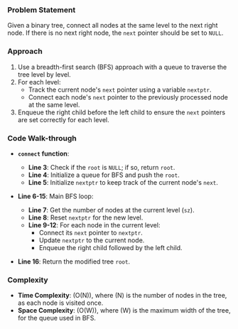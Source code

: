 ### Problem Statement
Given a binary tree, connect all nodes at the same level to the next right node. If there is no next right node, the `next` pointer should be set to `NULL`. 

### Approach
1. Use a breadth-first search (BFS) approach with a queue to traverse the tree level by level.
2. For each level:
   - Track the current node's `next` pointer using a variable `nextptr`.
   - Connect each node's `next` pointer to the previously processed node at the same level.
3. Enqueue the right child before the left child to ensure the `next` pointers are set correctly for each level.

### Code Walk-through
- **`connect` function**:
  - **Line 3**: Check if the `root` is `NULL`; if so, return `root`.
  - **Line 4**: Initialize a queue for BFS and push the `root`.
  - **Line 5**: Initialize `nextptr` to keep track of the current node's `next`.
  
- **Line 6-15**: Main BFS loop:
  - **Line 7**: Get the number of nodes at the current level (`sz`).
  - **Line 8**: Reset `nextptr` for the new level.
  - **Line 9-12**: For each node in the current level:
    - Connect its `next` pointer to `nextptr`.
    - Update `nextptr` to the current node.
    - Enqueue the right child followed by the left child.

- **Line 16**: Return the modified tree `root`.

### Complexity
- **Time Complexity**: \(O(N)\), where \(N\) is the number of nodes in the tree, as each node is visited once.
- **Space Complexity**: \(O(W)\), where \(W\) is the maximum width of the tree, for the queue used in BFS.
